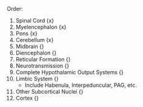 Order:
1. Spinal Cord {x}
2. Myelencephalon {x}
3. Pons {x}
4. Cerebellum {x}
5. Midbrain {}
6. Diencephalon {}
7. Reticular Formation {}
8. Neurotransmission {}
9. Complete Hypothalamic Output Systems {}
10. Limbic System {}
	- Include Habenula, Interpeduncular, PAG, etc.
11. Other Subcortical Nuclei {}
12. Cortex {}